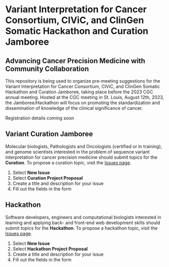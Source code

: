 # Variant Interpretation for Cancer Consortium, CIViC, and ClinGen Somatic Hackathon and Curation Jamboree
## Advancing Cancer Precision Medicine with Community Collaboration

This repository is being used to organize pre-meeting suggestions for the Variant Interpretation for Cancer Consortium, CIViC, and ClinGen Somatic Hackathon and Curation Jamboree, taking place before the 2023 CGC annual meeting. Hosted at the CGC meeting in St. Louis, August 12th, 2023, the Jamboree/Hackathon will focus on promoting the standardization and dissemination of knowledge of the clinical significance of cancer.

Registration details coming soon

## Variant Curation Jamboree

Molecular biologists, Pathologists and Oncologists (certified or in training), and genome scientists interested in the problem of sequence variant interpretation for cancer precision medicine should submit topics for the **Curation**. To propose a curation topic, visit the [Issues page](https://github.com/genome/civic-meeting/issues).

1. Select **New Issue**
2. Select **Curation Project Proposal**
3. Create a title and description for your issue
4. Fill out the fields in the form

## Hackathon
Software developers, engineers and computational biologists interested in learning and applying back- and front-end web development skills should submit topics for the **Hackathon**. To propose a hackathon topic, visit the [Issues page](https://github.com/griffithlab/civic-meeting/issues).

1. Select **New Issue**
2. Select **Hackathon Project Proposal**
3. Create a title and description for your issue
4. Fill out the fields in the form

